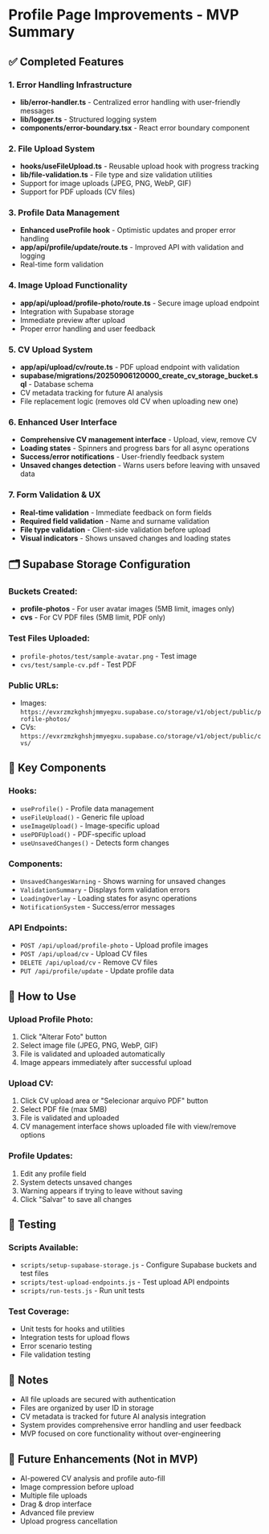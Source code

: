 # Profile Page Improvements - MVP Summary

## ✅ Completed Features

### 1. Error Handling Infrastructure
- **lib/error-handler.ts** - Centralized error handling with user-friendly messages
- **lib/logger.ts** - Structured logging system
- **components/error-boundary.tsx** - React error boundary component

### 2. File Upload System
- **hooks/useFileUpload.ts** - Reusable upload hook with progress tracking
- **lib/file-validation.ts** - File type and size validation utilities
- Support for image uploads (JPEG, PNG, WebP, GIF)
- Support for PDF uploads (CV files)

### 3. Profile Data Management
- **Enhanced useProfile hook** - Optimistic updates and proper error handling
- **app/api/profile/update/route.ts** - Improved API with validation and logging
- Real-time form validation

### 4. Image Upload Functionality
- **app/api/upload/profile-photo/route.ts** - Secure image upload endpoint
- Integration with Supabase storage
- Immediate preview after upload
- Proper error handling and user feedback

### 5. CV Upload System
- **app/api/upload/cv/route.ts** - PDF upload endpoint with validation
- **supabase/migrations/20250906120000_create_cv_storage_bucket.sql** - Database schema
- CV metadata tracking for future AI analysis
- File replacement logic (removes old CV when uploading new one)

### 6. Enhanced User Interface
- **Comprehensive CV management interface** - Upload, view, remove CV
- **Loading states** - Spinners and progress bars for all async operations
- **Success/error notifications** - User-friendly feedback system
- **Unsaved changes detection** - Warns users before leaving with unsaved data

### 7. Form Validation & UX
- **Real-time validation** - Immediate feedback on form fields
- **Required field validation** - Name and surname validation
- **File type validation** - Client-side validation before upload
- **Visual indicators** - Shows unsaved changes and loading states

## 🗂️ Supabase Storage Configuration

### Buckets Created:
- **profile-photos** - For user avatar images (5MB limit, images only)
- **cvs** - For CV PDF files (5MB limit, PDF only)

### Test Files Uploaded:
- `profile-photos/test/sample-avatar.png` - Test image
- `cvs/test/sample-cv.pdf` - Test PDF

### Public URLs:
- Images: `https://evxrzmzkghshjmmyegxu.supabase.co/storage/v1/object/public/profile-photos/`
- CVs: `https://evxrzmzkghshjmmyegxu.supabase.co/storage/v1/object/public/cvs/`

## 🔧 Key Components

### Hooks:
- `useProfile()` - Profile data management
- `useFileUpload()` - Generic file upload
- `useImageUpload()` - Image-specific upload
- `usePDFUpload()` - PDF-specific upload
- `useUnsavedChanges()` - Detects form changes

### Components:
- `UnsavedChangesWarning` - Shows warning for unsaved changes
- `ValidationSummary` - Displays form validation errors
- `LoadingOverlay` - Loading states for async operations
- `NotificationSystem` - Success/error messages

### API Endpoints:
- `POST /api/upload/profile-photo` - Upload profile images
- `POST /api/upload/cv` - Upload CV files
- `DELETE /api/upload/cv` - Remove CV files
- `PUT /api/profile/update` - Update profile data

## 🚀 How to Use

### Upload Profile Photo:
1. Click "Alterar Foto" button
2. Select image file (JPEG, PNG, WebP, GIF)
3. File is validated and uploaded automatically
4. Image appears immediately after successful upload

### Upload CV:
1. Click CV upload area or "Selecionar arquivo PDF" button
2. Select PDF file (max 5MB)
3. File is validated and uploaded
4. CV management interface shows uploaded file with view/remove options

### Profile Updates:
1. Edit any profile field
2. System detects unsaved changes
3. Warning appears if trying to leave without saving
4. Click "Salvar" to save all changes

## 🧪 Testing

### Scripts Available:
- `scripts/setup-supabase-storage.js` - Configure Supabase buckets and test files
- `scripts/test-upload-endpoints.js` - Test upload API endpoints
- `scripts/run-tests.js` - Run unit tests

### Test Coverage:
- Unit tests for hooks and utilities
- Integration tests for upload flows
- Error scenario testing
- File validation testing

## 📝 Notes

- All file uploads are secured with authentication
- Files are organized by user ID in storage
- CV metadata is tracked for future AI analysis integration
- System provides comprehensive error handling and user feedback
- MVP focused on core functionality without over-engineering

## 🔄 Future Enhancements (Not in MVP)

- AI-powered CV analysis and profile auto-fill
- Image compression before upload
- Multiple file uploads
- Drag & drop interface
- Advanced file preview
- Upload progress cancellation
